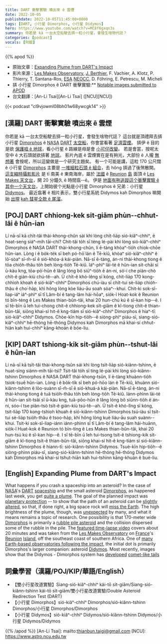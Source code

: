 ```yaml
---
title: DART 衝擊實驗 噴出來 ê 雲煙
date: 2022-10-05
publishdate: 2022-10-05T11:45:00+0800
tags: [DART, 小行星 Dimorphos, 小行星 Didymos]
hero: https://www.youtube.com/watch?v=MC8f6gxqn3s
summary: 你若是 kā 一台太空船駛去挵一粒小行星，會發生啥物代誌？
categories: [podcast]
vocals: [阿錕]
---
```


{{% apod %}}

- 原始文章：[Expanding Plume from DART's Impact](https://apod.nasa.gov/apod/ap221005.html)
- 影片來源：[Les Makes Observatory](https://www.observatoiredesmakes.com/), [J. Berthier](https://www.iau.org/administration/membership/individual/11908/), F. Vachier, A. Klotz, P. Thierry, T. Santana-Ros, [ESA](https://www.esa.int/) [NEOCC](https://neo.ssa.esa.int/), D. Föhring, E. Petrescu, M. Micheli
- 挵 小行星 Dimorphos ê DART 衝擊實驗:** [Notable images submitted to APOD](https://www.facebook.com/media/set/?set=a.5083207711783407&type=3)
- 台文翻譯：[An-Li Tsai][An-Li Tsai] ([NCU][NCU])

{{< podcast "cl9vjowml08bh01w68ywcgk14" >}}

## [漢羅] DART 衝擊實驗 噴出來 ê 雲煙
你若是 kā 一台太空船駛去挵一粒小行星，會發生啥物代誌？
這台就是頂禮拜去挵小行星 [Dimorphos][Dimorphos] ê [NASA][NASA] [DART][DART] [太空船][spaceship]，你會當看著 [足濟雲煙][quite a plume]。
挵伊 ê 目的是欲 [保護咱 ê 地球][planetary protection]，看小行星 ê 路線是毋是會 [小可仔改變][slightly altered]。
若是會當，按呢太空中 ê 大石頭就欲挵著 [地球][miss the Earth]。
影片內底 ê 雲煙實在是有夠光，大部份 ê 人攏 [無想著][unexpected] 會按呢，所以這變做是一个研究主題矣。
有一个可能是講，這粒 170 公尺闊 ê 小行星 [Dimorphos][Dimorphos e] 主要是 [一堆細粒石頭 ê 組合][rubble pile asteroid]，去 hŏng 挵過了後煞散開。
[這支縮時攝影影片][featured time-lapse video] 是 tī 南美 ê 東南海岸，屬於 [法國][France] ê [Reunion][Reunion] [島][Island] 面頂 ê [Les Makes 天文台][Les Makes Observatory]，開 20 分鐘久 ê 時間翕--ê。
伊是 [地面有咧追蹤這个衝擊實驗 ê 其中一个天文台][many Earth-based observatories following the impact]，上開始彼个光點是小行星 Dimorphos ê 兄弟：小行星 [Didymos][Didymos]。
最近翕著 ê 相片表示，雙小行星系統 Didymos kah Dimorphos 嘛開始 [出現][developed] [kah 彗星仝款 ê 尾溜][comet-like tails]。

## [POJ] DART chhiong-kek si̍t-giām phùn--chhut-lâi ê hûn-ian
Lí nā-sī kā chi̍t-tâi thài-khong-chûn sái khì lòng chi̍t-lia̍p sió-kiâⁿ-chhiⁿ, ē hoat-seng siáⁿ-mih tāi-chì?
Chit-tâi to̍h sī téng lé-pài khì lòng sió-kiâⁿ-chhiⁿ Dimorphos ê NASA DART thài-khong-chûn, lí ē-tàng khòaⁿ-tio̍h chiok-chōe hûn-ian.
Lòng i ê bo̍k-te̍k sī beh pó-hō͘ lán ê Tē-kiû, khòaⁿ sió-kiâⁿ-chhiⁿ ê lō͘-sòaⁿ sī-m̄-sī ē sió-khóa-á kái-piàn.
Nā-sī ē-tàng, án-ni thài-khong tiong ê tōa chio̍h-thâu to̍h beh lòng-tio̍h Tē-kiû.
Iáⁿ-phìⁿ lāi-té ê hûn-ian si̍t-chāi sī ū-kàu kng, tōa-pō͘-hūn ê lâng lóng bô siūⁿ-tio̍h ē án-ni, só͘-í che piàn-chò chi̍t-ê gián-kiù chú-tê--ah.
Ū chi̍t-ê khó-lêng sī kóng, chit-lia̍p 170 kong-chhioh khoah ê  sió-kiâⁿ-chhiⁿ Dimorphos chú-iàu sī chi̍t-tui sè-lia̍p chio̍h-thâu ê cho͘-ha̍p, khì hŏng lòng kòe liáu-āu soah sòaⁿ--khui.
Chit-ki sok-sî-liap-iáⁿ iáⁿ-phìⁿ sī tī Lâm-bí ê tang-lâm hái-hōaⁿ, sio̍k-î Hoat-kok ê Reunion tó bīn-téng ê Les Makes thian-bûn-tâi, khai 20 hun-chú kú ê sî-kan hip--ê.
I sī tē-bīn ū leh tui-chong chit-ê chhiong-kek si̍t-giām ê kî-tiong chi̍t-ê thian-bûn-tâi, siōng khai-sí hit-ê kng-tiám sī sió-kiâⁿ-chhiⁿ Dimorphos ê hiaⁿ-tī: sió-kiâⁿ-chhiⁿ Didymos.
Chòe-kīn hip-tio̍h--ê siòng-phìⁿ piáu-sī, siang-sió-kiâⁿ-chhiⁿ hē-thóng hē-thóng Didymos kah Dimorphos mā khai-sí chhut-hiān kah hui-chhiⁿ kāng-khoán ê bóe-liu.


## [KIP] DART tshiong-kik si̍t-giām phùn--tshut-lâi ê hûn-ian
Lí nā-sī kā tsi̍t-tâi thài-khong-tsûn sái khì lòng tsi̍t-lia̍p sió-kiânn-tshinn, ē huat-sing siánn-mih tāi-tsì?
Tsit-tâi to̍h sī tíng lé-pài khì lòng sió-kiânn-tshinn Dimorphos ê NASA DART thài-khong-tsûn, lí ē-tàng khuànn-tio̍h tsiok-tsuē hûn-ian.
Lòng i ê bo̍k-ti̍k sī beh pó-hōo lán ê Tē-kiû, khuànn sió-kiânn-tshinn ê lōo-suànn sī-m̄-sī ē sió-khuá-á kái-piàn.
Nā-sī ē-tàng, án-ni thài-khong tiong ê tuā tsio̍h-thâu to̍h beh lòng-tio̍h Tē-kiû.
Iánn-phìnn lāi-té ê hûn-ian si̍t-tsāi sī ū-kàu kng, tuā-pōo-hūn ê lâng lóng bô siūnn-tio̍h ē án-ni, sóo-í tse piàn-tsò tsi̍t-ê gián-kiù tsú-tê--ah.
Ū tsi̍t-ê khó-lîng sī kóng, tsit-lia̍p 170 kong-tshioh khuah ê  sió-kiânn-tshinn Dimorphos tsú-iàu sī tsi̍t-tui sè-lia̍p tsio̍h-thâu ê tsoo-ha̍p, khì hŏng lòng kuè liáu-āu suah suànn--khui.
Tsit-ki sok-sî-liap-iánn iánn-phìnn sī tī Lâm-bí ê tang-lâm hái-huānn, sio̍k-î Huat-kok ê Reunion tó bīn-tíng ê Les Makes thian-bûn-tâi, khai 20 hun-tsú kú ê sî-kan hip--ê.
I sī tē-bīn ū leh tui-tsong tsit-ê tshiong-kik si̍t-giām ê kî-tiong tsi̍t-ê thian-bûn-tâi, siōng khai-sí hit-ê kng-tiám sī sió-kiânn-tshinn Dimorphos ê hiann-tī: sió-kiânn-tshinn Didymos.
Tsuè-kīn hip-tio̍h--ê siòng-phìnn piáu-sī, siang-sió-kiânn-tshinn hē-thóng hē-thóng Didymos kah Dimorphos mā khai-sí tshut-hiān kah hui-tshinn kāng-khuán ê bué-liu.

## [English] Expanding Plume from DART's Impact

What happens if you crash a spaceship into an asteroid?
In the case of [NASA][NASA]'s [DART][DART] [spaceship][spaceship] and the small asteroid [Dimorphos][Dimorphos], as happened last week, you get [quite a plume][quite a plume].
The goal of the planned impact was [planetary protection][planetary protection] -- to show that the path of an asteroid can be [slightly altered][slightly altered], so that, if done right, a big space rock will [miss the Earth][miss the Earth].
The high brightness of the plume, though, was [unexpected][unexpected] by many, and what it means remains a topic of research.
One possibility is that 170-meter wide [Dimorphos][Dimorphos e] is primarily a [rubble pile asteroid][rubble pile asteroid] and the collision dispersed some of the rubble in the pile.
The [featured time-lapse video][featured time-lapse video] covers about 20 minutes and was taken from the [Les Makes Observatory][Les Makes Observatory] on [France][France]'s [Reunion][Reunion] [Island][Island], off the southeast coast of southern Africa.
One of [many Earth-based observatories following the impact][many Earth-based observatories following the impact], the initial dot is primarily Dimorphos's larger companion: asteroid [Didymos][Didymos].
Most recently, images show that the Didymos - Dimorphos system has [developed][developed] [comet-like tails][comet-like tails]

## 詞彙學習（漢羅/POJ/KIP/華語/English）
- 【雙小行星改道實驗】Siang-sió-kiâⁿ-chhiⁿ kái-tō si̍t-giām/Siang-sió-kiânn-tshinn kái-tō si̍t-giām/雙小行星改道實驗/Double Asteroid Redirection Test (DART)
- 【小行星 Dimorphos】sió-kiâⁿ-chhiⁿ Dimorphos/sió-kiânn-tshinn Dimorphos/小行星 Dimorphos/Dimorphos
- 【小行星 Didymos】sió-kiâⁿ-chhiⁿ Didymos/sió-kiânn-tshinn Didymos/小行星 Didymos/Didymos


{{% /apod %}}
[An-Li Tsai]: mailto:thianbun.taigi@gmail.com
[NCU]: https://www.astro.ncu.edu.tw

[copyright]: https://apod.nasa.gov/apod/fap/lib/about_apod.html#srapply
[License]: https://creativecommons.org/licenses/by/2.0/


[NASA]:https://www.nasa.gov/
[DART]:https://dart.jhuapl.edu/Mission/index.php
[spaceship]:https://dart.jhuapl.edu/Mission/Impactor-Spacecraft.php
[Dimorphos]:https://en.wikipedia.org/wiki/Dimorphos
[quite a plume]:https://apod.nasa.gov/apod/ap210424.html
[planetary protection]:https://sma.nasa.gov/sma-disciplines/planetary-protection
[slightly altered]:https://apod.nasa.gov/apod/ap130221.html
[miss the Earth]:https://apod.nasa.gov/apod/ap111109.html
[unexpected]:https://www.intermountainpet.com/hubfs/Blog_Images/Dogs-tilting-their-heads.jpg
[Dimorphos e]:https://apod.nasa.gov/apod/ap220927.html
[Dimorphos t]:https://apod.tw/daily/20220927/
[rubble pile asteroid]:https://en.wikipedia.org/wiki/Rubble_pile
[featured time-lapse video]:https://www.esa.int/ESA_Multimedia/Videos/2022/09/DART_asteroid_impact_impresses_in_ESA_s_view_from_the_ground
[Les Makes Observatory]:https://www.observatoiredesmakes.com/
[France]:https://en.wikipedia.org/wiki/France
[Reunion]:https://apod.nasa.gov/apod/ap120307.html
[Island]:https://youtu.be/MUEVBSiWWR8
[many Earth-based observatories following the impact]:https://dart.jhuapl.edu/Mission/index.php
[Didymos]:https://solarsystem.nasa.gov/asteroids-comets-and-meteors/asteroids/didymos/in-depth/
[developed]:https://fb.watch/fYoM-zzFJY/
[comet-like tails]:https://www.facebook.com/APOD.Sky/photos/a.5083207711783407/5102042659899912/
